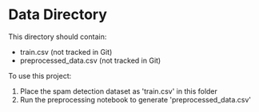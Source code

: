 # Data Directory

This directory should contain:
- train.csv (not tracked in Git)
- preprocessed_data.csv (not tracked in Git)

To use this project:
1. Place the spam detection dataset as 'train.csv' in this folder
2. Run the preprocessing notebook to generate 'preprocessed_data.csv'
